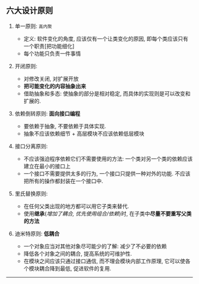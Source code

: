 ## 六大设计原则

1. 单一原则: `高内聚`

   - 定义: 软件变化的角度, 应该仅有一个让类变化的原因, 即每个类应该只有一个职责[把功能细化]
   - 每个功能只负责一件事情

2. 开闭原则:

   - 对修改关闭, 对扩展开放
   - **把可能变化的内容抽象出来**
   - 借助抽象和多态: 使抽象的部分是相对稳定, 而具体的实现则是可以改变和扩展的.

3. 依赖倒转原则: **面向接口编程**

   - 要依赖于抽象, 不要依赖于具体实现.
   - 抽象不应该依赖细节 + 高层模块不应该依赖低层模块

4. 接口分离原则:

   - 不应该强迫程序依赖它们不需要使用的方法: 一个类对另一个类的依赖应该建立在最小的接口上
   - 一个接口不需要提供太多的行为, 一个接口只提供一种对外的功能. 不应该把所有的操作都封装在一个接口中.

5. 里氏替换原则:

   - 在任何父类出现的地方都可以用它子类来替代.
   - 使用**继承**{_增加了耦合, 优先使用组合/依赖_}时, 在子类中**尽量不要重写父类的方法**

6. 迪米特原则: **低耦合**

   - 一个对象应当对其他对象尽可能少的了解: 减少了不必要的依赖
   - 降低各个对象之间的耦合, 提高系统的可维护性.
   - 在模块之间应该只通过接口通信, 而不理会模块内部工作原理, 它可以使各个模块耦合降到最低, 促进软件的复用.

---
